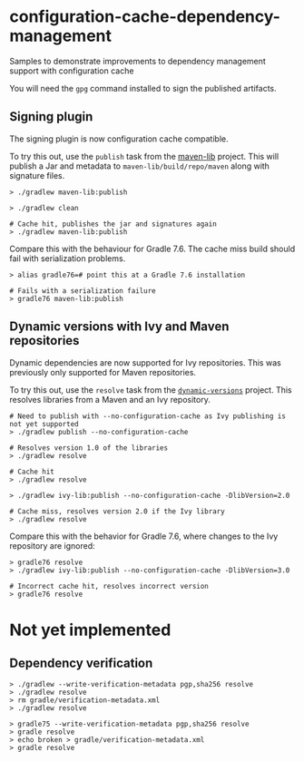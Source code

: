 # configuration-cache-dependency-management

Samples to demonstrate improvements to dependency management support with configuration cache

You will need the `gpg` command installed to sign the published artifacts.

## Signing plugin

The signing plugin is now configuration cache compatible.

To try this out, use the `publish` task from the [maven-lib](maven-lib/build.gradle.kts) project. This will
publish a Jar and metadata to `maven-lib/build/repo/maven` along with signature files.

```shell
> ./gradlew maven-lib:publish

> ./gradlew clean

# Cache hit, publishes the jar and signatures again
> ./gradlew maven-lib:publish
```

Compare this with the behaviour for Gradle 7.6. The cache miss build should fail with serialization problems.

```shell
> alias gradle76=# point this at a Gradle 7.6 installation

# Fails with a serialization failure
> gradle76 maven-lib:publish
```

## Dynamic versions with Ivy and Maven repositories

Dynamic dependencies are now supported for Ivy repositories. This was previously only supported for Maven repositories.

To try this out, use the `resolve` task from the [`dynamic-versions`](dynamic-versions/build.gradle.kts) project. This resolves libraries from
a Maven and an Ivy repository.

```shell
# Need to publish with --no-configuration-cache as Ivy publishing is not yet supported
> ./gradlew publish --no-configuration-cache

# Resolves version 1.0 of the libraries
> ./gradlew resolve

# Cache hit
> ./gradlew resolve

> ./gradlew ivy-lib:publish --no-configuration-cache -DlibVersion=2.0

# Cache miss, resolves version 2.0 if the Ivy library
> ./gradlew resolve
```

Compare this with the behavior for Gradle 7.6, where changes to the Ivy repository are ignored:

```shell
> gradle76 resolve
> ./gradlew ivy-lib:publish --no-configuration-cache -DlibVersion=3.0

# Incorrect cache hit, resolves incorrect version
> gradle76 resolve
```

# Not yet implemented

## Dependency verification

```shell
> ./gradlew --write-verification-metadata pgp,sha256 resolve
> ./gradlew resolve
> rm gradle/verification-metadata.xml
> ./gradlew resolve
```

```shell
> gradle75 --write-verification-metadata pgp,sha256 resolve
> gradle resolve
> echo broken > gradle/verification-metadata.xml
> gradle resolve
```